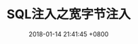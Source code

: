 ---
layout: post
title:  "SQL注入之宽字节注入"
date:   2018-01-14 21:41:45 +0800
categories: [SQL, 宽字节注入]
---